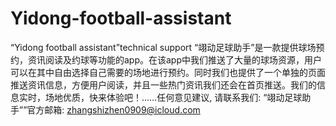 # Yidong-football-assistant
“Yidong football assistant”technical support
“翊动足球助手”是一款提供球场预约，资讯阅读及约球等功能的app。在该app中我们推送了大量的球场资源，用户可以在其中自由选择自己需要的场地进行预约。同时我们也提供了一个单独的页面推送资讯信息，方便用户阅读，并且一些热门资讯我们还会在首页推送。我们的信息实时，场地优质，快来体验吧！……任何意见建议, 请联系我们:  “翊动足球助手””官方邮箱: zhangshizhen0909@icloud.com
